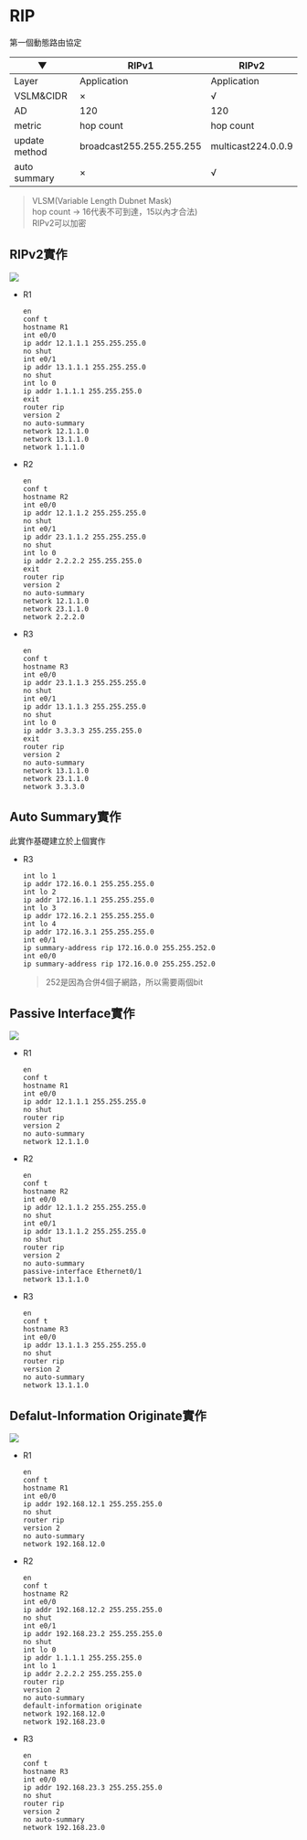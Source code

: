 # RIP

第一個動態路由協定

▼|RIPv1|RIPv2
-|-|-
Layer|Application|Application
VSLM&CIDR|×|√
AD|120|120
metric|hop count|hop count
update method|broadcast255.255.255.255|multicast224.0.0.9
auto summary|×|√

> VLSM(Variable Length Dubnet Mask)\
hop count -> 16代表不可到達，15以內才合法)\
RIPv2可以加密

## RIPv2實作

![](img/20201021/1.png)

- R1

    ```
    en
    conf t
    hostname R1
    int e0/0
    ip addr 12.1.1.1 255.255.255.0
    no shut
    int e0/1
    ip addr 13.1.1.1 255.255.255.0
    no shut
    int lo 0
    ip addr 1.1.1.1 255.255.255.0
    exit
    router rip
    version 2
    no auto-summary
    network 12.1.1.0
    network 13.1.1.0
    network 1.1.1.0
    ```


- R2

    ```
    en
    conf t
    hostname R2
    int e0/0
    ip addr 12.1.1.2 255.255.255.0
    no shut
    int e0/1
    ip addr 23.1.1.2 255.255.255.0
    no shut
    int lo 0
    ip addr 2.2.2.2 255.255.255.0
    exit
    router rip
    version 2
    no auto-summary
    network 12.1.1.0
    network 23.1.1.0
    network 2.2.2.0
    ```

- R3

    ```
    en
    conf t
    hostname R3
    int e0/0
    ip addr 23.1.1.3 255.255.255.0
    no shut
    int e0/1
    ip addr 13.1.1.3 255.255.255.0
    no shut
    int lo 0
    ip addr 3.3.3.3 255.255.255.0
    exit
    router rip
    version 2
    no auto-summary
    network 13.1.1.0
    network 23.1.1.0
    network 3.3.3.0
    ```

## Auto Summary實作

此實作基礎建立於上個實作

- R3

    ```
    int lo 1
    ip addr 172.16.0.1 255.255.255.0
    int lo 2
    ip addr 172.16.1.1 255.255.255.0
    int lo 3
    ip addr 172.16.2.1 255.255.255.0
    int lo 4
    ip addr 172.16.3.1 255.255.255.0
    int e0/1
    ip summary-address rip 172.16.0.0 255.255.252.0
    int e0/0
    ip summary-address rip 172.16.0.0 255.255.252.0
    ```
    
    > 252是因為合併4個子網路，所以需要兩個bit

## Passive Interface實作

![](img/20201021/3.png)

- R1

    ```
    en
    conf t
    hostname R1
    int e0/0
    ip addr 12.1.1.1 255.255.255.0
    no shut
    router rip
    version 2
    no auto-summary
    network 12.1.1.0
    ```

- R2

    ```
    en
    conf t
    hostname R2
    int e0/0
    ip addr 12.1.1.2 255.255.255.0
    no shut
    int e0/1
    ip addr 13.1.1.2 255.255.255.0
    no shut
    router rip
    version 2
    no auto-summary
    passive-interface Ethernet0/1
    network 13.1.1.0
    ```

- R3

    ```
    en
    conf t
    hostname R3
    int e0/0
    ip addr 13.1.1.3 255.255.255.0
    no shut
    router rip
    version 2
    no auto-summary
    network 13.1.1.0
    ```

## Defalut-Information Originate實作

![](img/20201021/4.png)

- R1
    ```
    en
    conf t
    hostname R1
    int e0/0
    ip addr 192.168.12.1 255.255.255.0
    no shut
    router rip
    version 2
    no auto-summary
    network 192.168.12.0
    ```

- R2
    ```
    en
    conf t
    hostname R2
    int e0/0
    ip addr 192.168.12.2 255.255.255.0
    no shut
    int e0/1
    ip addr 192.168.23.2 255.255.255.0
    no shut
    int lo 0 
    ip addr 1.1.1.1 255.255.255.0
    int lo 1
    ip addr 2.2.2.2 255.255.255.0
    router rip
    version 2
    no auto-summary
    default-information originate
    network 192.168.12.0
    network 192.168.23.0
    ```

- R3
    ```
    en
    conf t
    hostname R3
    int e0/0
    ip addr 192.168.23.3 255.255.255.0
    no shut
    router rip
    version 2
    no auto-summary
    network 192.168.23.0
    ```